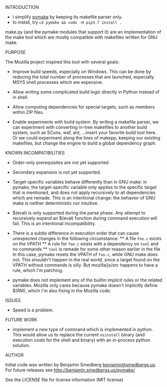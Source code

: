 INTRODUCTION

* I simplify [pymake](https://github.com/mozilla/pymake) by keeping its makefile parser only.
* to install, try `cd pymake && sudo -H pip3.7 install .`

make.py (and the pymake modules that support it) are an implementation of the make tool
which are mostly compatible with makefiles written for GNU make.

PURPOSE

The Mozilla project inspired this tool with several goals:

* Improve build speeds, especially on Windows. This can be done by reducing the total number
  of processes that are launched, especially MSYS shell processes which are expensive.

* Allow writing some complicated build logic directly in Python instead of in shell.

* Allow computing dependencies for special targets, such as members within ZIP files.

* Enable experiments with build system. By writing a makefile parser, we can experiment
  with converting in-tree makefiles to another build system, such as SCons, waf, ant, ...insert
  your favorite build tool here. Or we could experiment along the lines of makepp, keeping
  our existing makefiles, but change the engine to build a global dependency graph.

KNOWN INCOMPATIBILITIES

* Order-only prerequisites are not yet supported

* Secondary expansion is not yet supported.

* Target-specific variables behave differently than in GNU make: in pymake, the target-specific
  variable only applies to the specific target that is mentioned, and does not apply recursively
  to all dependencies which are remade. This is an intentional change: the behavior of GNU make
  is neither deterministic nor intuitive.

* $(eval) is only supported during the parse phase. Any attempt to recursively expand
  an $(eval) function during command execution will fail. This is an intentional incompatibility.

* There is a subtle difference in execution order that can cause unexpected changes in the
  following circumstance:
** A file `foo.c` exists on the VPATH
** A rule for `foo.c` exists with a dependency on `tool` and no commands
** `tool` is remade for some other reason earlier in the file
  In this case, pymake resets the VPATH of `foo.c`, while GNU make does not. This shouldn't
  happen in the real world, since a target found on the VPATH without commands is silly. But
  mozilla/js/src happens to have a rule, which I'm patching.

* pymake does not implement any of the builtin implicit rules or the related variables. Mozilla
  only cares because pymake doesn't implicitly define $(RM), which I'm also fixing in the Mozilla
  code.

ISSUES

* Speed is a problem.

FUTURE WORK

* implement a new type of command which is implemented in python. This would allow us
to replace the current `nsinstall` binary (and execution costs for the shell and binary) with an
in-process python solution.

AUTHOR

Initial code was written by Benjamin Smedberg <benjamin@smedbergs.us>. For future releases see
http://benjamin.smedbergs.us/pymake/

See the LICENSE file for license information (MIT license)
